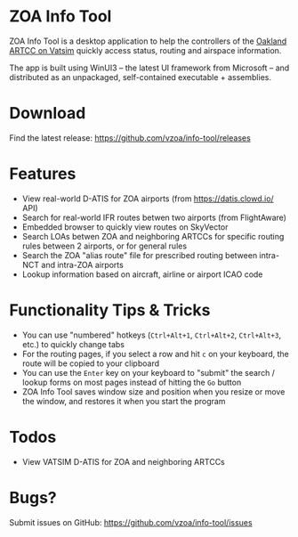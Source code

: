 # ZOA Info Tool
ZOA Info Tool is a desktop application to help the controllers of the [Oakland ARTCC on Vatsim](https://oakartcc.org/) quickly access status, routing and airspace information.

The app is built using WinUI3 – the latest UI framework from Microsoft – and distributed as an unpackaged, self-contained executable + assemblies.

# Download
Find the latest release: https://github.com/vzoa/info-tool/releases 

# Features
* View real-world D-ATIS for ZOA airports (from https://datis.clowd.io/ API)
* Search for real-world IFR routes betwen two airports (from FlightAware)
* Embedded browser to quickly view routes on SkyVector
* Search LOAs betwen ZOA and neighboring ARTCCs for specific routing rules between 2 airports, or for general rules
* Search the ZOA "alias route" file for prescribed routing between intra-NCT and intra-ZOA airports
* Lookup information based on aircraft, airline or airport ICAO code

# Functionality Tips & Tricks
* You can use "numbered" hotkeys (`Ctrl+Alt+1`, `Ctrl+Alt+2`, `Ctrl+Alt+3`, etc.) to quickly change tabs
* For the routing pages, if you select a row and hit `c` on your keyboard, the route will be copied to your clipboard
* You can use the `Enter` key on your keyboard to "submit" the search / lookup forms on most pages instead of hitting the `Go` button
* ZOA Info Tool saves window size and position when you resize or move the window, and restores it when you start the program

# Todos
* View VATSIM D-ATIS for ZOA and neighboring ARTCCs

# Bugs?
Submit issues on GitHub: https://github.com/vzoa/info-tool/issues
